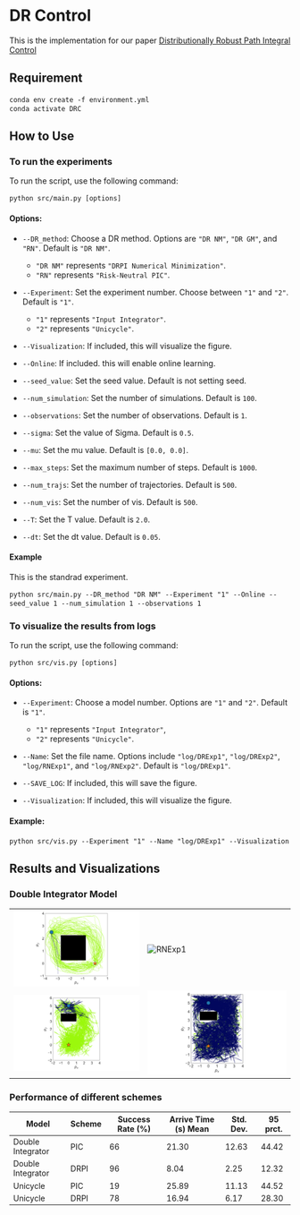# DR Control

This is the implementation for our paper [Distributionally Robust Path Integral Control](https://arxiv.org/abs/2310.01633)

## Requirement

```shell
conda env create -f environment.yml
conda activate DRC
```

## How to Use

### To run the experiments

To run the script, use the following command:

```shell
python src/main.py [options]
```

#### Options:

- `--DR_method`: Choose a DR method. Options are `"DR NM"`, `"DR GM"`, and `"RN"`. Default is `"DR NM"`.

  - `"DR NM"` represents `"DRPI Numerical Minimization"`.
  - `"RN"` represents `"Risk-Neutral PIC"`.
- `--Experiment`: Set the experiment number. Choose between `"1"` and `"2"`. Default is `"1"`.

  * `"1"` represents `"Input Integrator"`.
  * `"2"` represents `"Unicycle"`.
- `--Visualization`: If included, this will visualize the figure.
- `--Online`: If included. this will enable online learning.
- `--seed_value`: Set the seed value. Default is not setting seed.
- `--num_simulation`: Set the number of simulations. Default is `100`.
- `--observations`: Set the number of observations. Default is `1`.
- `--sigma`: Set the value of Sigma. Default is `0.5`.
- `--mu`: Set the mu value. Default is `[0.0, 0.0]`.
- `--max_steps`: Set the maximum number of steps. Default is `1000`.
- `--num_trajs`: Set the number of trajectories. Default is `500`.
- `--num_vis`: Set the number of vis. Default is `500`.
- `--T`: Set the T value. Default is `2.0`.
- `--dt`: Set the dt value. Default is `0.05`.

#### Example

This is the standrad experiment.

```shell
python src/main.py --DR_method "DR NM" --Experiment "1" --Online --seed_value 1 --num_simulation 1 --observations 1
```

### To visualize the results from logs

To run the script, use the following command:

```shell
python src/vis.py [options]
```

#### Options:

- `--Experiment`: Choose a model number. Options are `"1"` and `"2"`. Default is `"1"`.

  * `"1"` represents `"Input Integrator"`,
  * `"2"` represents `"Unicycle"`.
- `--Name`: Set the file name. Options include `"log/DRExp1"`, `"log/DRExp2"`, `"log/RNExp1"`, and `"log/RNExp2"`. Default is `"log/DRExp1"`.
- `--SAVE_LOG`: If included, this will save the figure.
- `--Visualization`: If included, this will visualize the figure.

#### Example:

```shell
python src/vis.py --Experiment "1" --Name "log/DRExp1" --Visualization
```

## Results and Visualizations

### Double Integrator Model

<table>
<tr>
<td><img src="./log/DRExp1/DRExp1.png" alt="DRExp1" width="400"/></td>
<td><img src="./log/RNExp1/RNExp1.png" alt="RNExp1" width="400"/></td>
</tr>
<tr>
<td><img src="./log/DRExp2/DRExp2.png" alt="DRExp2" width="400"/></td>
<td><img src="./log/RNExp2/RNExp2.png" alt="RNExp2" width="400"/></td>
</tr>
</table>

### Performance of different schemes

| Model             | Scheme | Success Rate (%) | Arrive Time (s) Mean | Std. Dev. | 95 prct. |
| ----------------- | ------ | ---------------- | -------------------- | --------- | -------- |
| Double Integrator | PIC    | 66               | 21.30                | 12.63     | 44.42    |
| Double Integrator | DRPI   | 96               | 8.04                 | 2.25      | 12.32    |
| Unicycle          | PIC    | 19               | 25.89                | 11.13     | 44.52    |
| Unicycle          | DRPI   | 78               | 16.94                | 6.17      | 28.30    |
